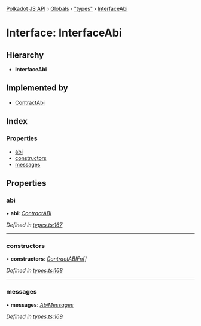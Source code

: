 [Polkadot JS API](../README.md) › [Globals](../globals.md) › ["types"](../modules/_types_.md) › [InterfaceAbi](_types_.interfaceabi.md)

# Interface: InterfaceAbi

## Hierarchy

* **InterfaceAbi**

## Implemented by

* [ContractAbi](../classes/_abi_.contractabi.md)

## Index

### Properties

* [abi](_types_.interfaceabi.md#abi)
* [constructors](_types_.interfaceabi.md#constructors)
* [messages](_types_.interfaceabi.md#messages)

## Properties

###  abi

• **abi**: *[ContractABI](_types_.contractabi.md)*

*Defined in [types.ts:167](https://github.com/polkadot-js/api/blob/6b8d0207a6/packages/api-contract/src/types.ts#L167)*

___

###  constructors

• **constructors**: *[ContractABIFn](_types_.contractabifn.md)[]*

*Defined in [types.ts:168](https://github.com/polkadot-js/api/blob/6b8d0207a6/packages/api-contract/src/types.ts#L168)*

___

###  messages

• **messages**: *[AbiMessages](../modules/_types_.md#abimessages)*

*Defined in [types.ts:169](https://github.com/polkadot-js/api/blob/6b8d0207a6/packages/api-contract/src/types.ts#L169)*
